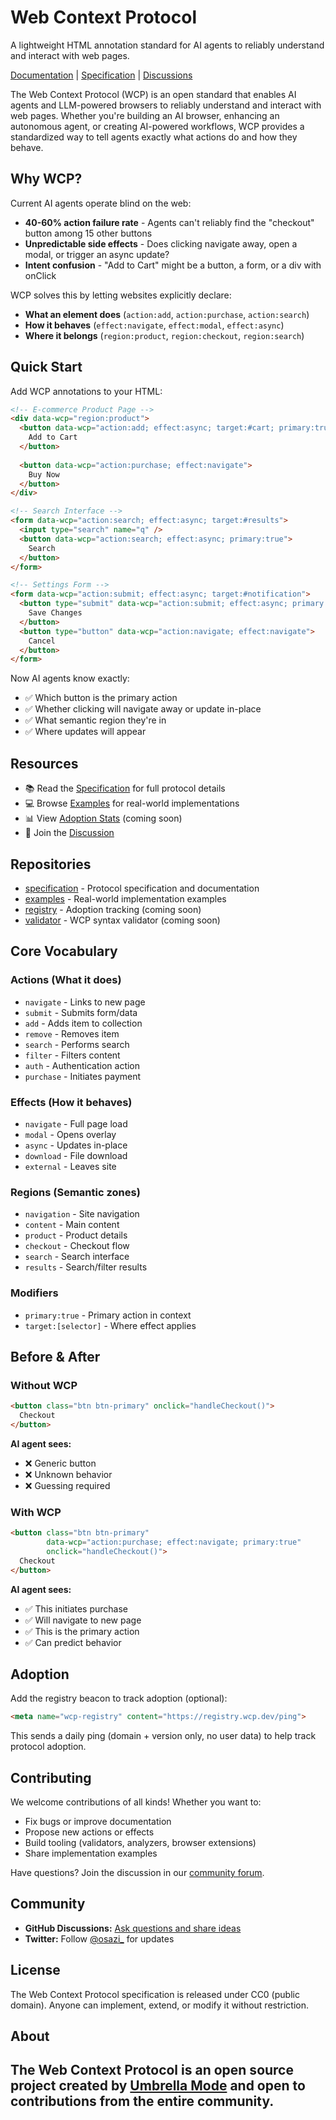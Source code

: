 # Web Context Protocol

A lightweight HTML annotation standard for AI agents to reliably understand and interact with web pages.

[Documentation](https://wcp.dev) | [Specification](https://github.com/webcontextprotocol/spec) | [Discussions](https://github.com/orgs/webcontextprotocol/discussions)

The Web Context Protocol (WCP) is an open standard that enables AI agents and LLM-powered browsers to reliably understand and interact with web pages. Whether you're building an AI browser, enhancing an autonomous agent, or creating AI-powered workflows, WCP provides a standardized way to tell agents exactly what actions do and how they behave.

## Why WCP?

Current AI agents operate blind on the web:
- **40-60% action failure rate** - Agents can't reliably find the "checkout" button among 15 other buttons
- **Unpredictable side effects** - Does clicking navigate away, open a modal, or trigger an async update?
- **Intent confusion** - "Add to Cart" might be a button, a form, or a div with onClick

WCP solves this by letting websites explicitly declare:
- **What an element does** (`action:add`, `action:purchase`, `action:search`)
- **How it behaves** (`effect:navigate`, `effect:modal`, `effect:async`)
- **Where it belongs** (`region:product`, `region:checkout`, `region:search`)

## Quick Start

Add WCP annotations to your HTML:

```html
<!-- E-commerce Product Page -->
<div data-wcp="region:product">
  <button data-wcp="action:add; effect:async; target:#cart; primary:true">
    Add to Cart
  </button>
  
  <button data-wcp="action:purchase; effect:navigate">
    Buy Now
  </button>
</div>

<!-- Search Interface -->
<form data-wcp="action:search; effect:async; target:#results">
  <input type="search" name="q" />
  <button data-wcp="action:search; effect:async; primary:true">
    Search
  </button>
</form>

<!-- Settings Form -->
<form data-wcp="action:submit; effect:async; target:#notification">
  <button type="submit" data-wcp="action:submit; effect:async; primary:true">
    Save Changes
  </button>
  <button type="button" data-wcp="action:navigate; effect:navigate">
    Cancel
  </button>
</form>
```

Now AI agents know exactly:
- ✅ Which button is the primary action
- ✅ Whether clicking will navigate away or update in-place
- ✅ What semantic region they're in
- ✅ Where updates will appear

## Resources

- 📚 Read the [Specification](https://github.com/webcontextprotocol/spec/blob/main/SPEC.md) for full protocol details
- 💻 Browse [Examples](https://github.com/webcontextprotocol/spec/tree/main/examples) for real-world implementations
- 📊 View [Adoption Stats](https://registry.wcp.dev/stats) (coming soon)
- 💬 Join the [Discussion](https://github.com/orgs/webcontextprotocol/discussions)

## Repositories

- [specification](https://github.com/webcontextprotocol/spec) - Protocol specification and documentation
- [examples](https://github.com/webcontextprotocol/examples) - Real-world implementation examples
- [registry](https://github.com/webcontextprotocol/registry) - Adoption tracking (coming soon)
- [validator](https://github.com/webcontextprotocol/validator) - WCP syntax validator (coming soon)

## Core Vocabulary

### Actions (What it does)
- `navigate` - Links to new page
- `submit` - Submits form/data
- `add` - Adds item to collection
- `remove` - Removes item
- `search` - Performs search
- `filter` - Filters content
- `auth` - Authentication action
- `purchase` - Initiates payment

### Effects (How it behaves)
- `navigate` - Full page load
- `modal` - Opens overlay
- `async` - Updates in-place
- `download` - File download
- `external` - Leaves site

### Regions (Semantic zones)
- `navigation` - Site navigation
- `content` - Main content
- `product` - Product details
- `checkout` - Checkout flow
- `search` - Search interface
- `results` - Search/filter results

### Modifiers
- `primary:true` - Primary action in context
- `target:[selector]` - Where effect applies

## Before & After

### Without WCP
```html
<button class="btn btn-primary" onclick="handleCheckout()">
  Checkout
</button>
```
**AI agent sees:**
- ❌ Generic button
- ❌ Unknown behavior
- ❌ Guessing required

### With WCP
```html
<button class="btn btn-primary" 
        data-wcp="action:purchase; effect:navigate; primary:true"
        onclick="handleCheckout()">
  Checkout
</button>
```
**AI agent sees:**
- ✅ This initiates purchase
- ✅ Will navigate to new page
- ✅ This is the primary action
- ✅ Can predict behavior

## Adoption

Add the registry beacon to track adoption (optional):

```html
<meta name="wcp-registry" content="https://registry.wcp.dev/ping">
```

This sends a daily ping (domain + version only, no user data) to help track protocol adoption.

## Contributing

We welcome contributions of all kinds! Whether you want to:
- Fix bugs or improve documentation
- Propose new actions or effects
- Build tooling (validators, analyzers, browser extensions)
- Share implementation examples


Have questions? Join the discussion in our [community forum](https://github.com/orgs/webcontextprotocol/discussions).

## Community

- **GitHub Discussions:** [Ask questions and share ideas](https://github.com/orgs/webcontextprotocol/discussions)
- **Twitter:** Follow [@osazi_](https://twitter.com/sheevammmm) for updates


## License

The Web Context Protocol specification is released under CC0 (public domain). Anyone can implement, extend, or modify it without restriction.

## About

The Web Context Protocol is an open source project created by [Umbrella Mode](https://umbrellamode.com) and open to contributions from the entire community.
---

